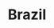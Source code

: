 ---
title: Brazil
indice: 0.416498853766131
years:
- title: '1995'
  indice: 0.3150543751772661
- title: '1996'
  indice: 0.3553058748784937
- title: '1997'
  indice: 0.36258722677583
- title: '1998'
  indice: 0.37871195479418845
- title: '1999'
  indice: 0.3592579131955969
- title: '2000'
  indice: 0.4208901971023276
- title: '2001'
  indice: 0.41834895747654455
- title: '2002'
  indice: 0.4203942541364748
- title: '2003'
  indice: 0.4020860113511199
- title: '2004'
  indice: 0.39282198788544176
- title: '2005'
  indice: 0.3974342536042304
- title: '2006'
  indice: 0.40065085955326013
- title: '2007'
  indice: 0.39943720406276917
- title: '2008'
  indice: 0.3934514232599376
- title: '2009'
  indice: 0.40256693809863314
- title: '2010'
  indice: 0.39104484436729187
- title: '2011'
  indice: 0.3910943535761909
- title: '2012'
  indice: 0.3980384639280316
- title: '2013'
  indice: 0.4009727359763654
- title: '2014'
  indice: 0.40631854244479143
- title: '2015'
  indice: 0.4143014458435868
- title: '2016'
  indice: 0.41895283266194466
- title: '2017'
  indice: 0.41888251017167905
- title: '2018'
  indice: 0.416498853766131
---